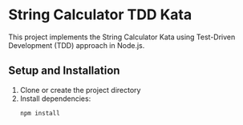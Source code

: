 # String Calculator TDD Kata

This project implements the String Calculator Kata using Test-Driven Development (TDD) approach in Node.js.

## Setup and Installation

1. Clone or create the project directory
2. Install dependencies:
   ```bash
   npm install
   ```
